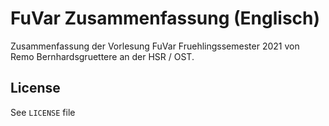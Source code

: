 # FuVar Zusammenfassung (Englisch)
Zusammenfassung der Vorlesung FuVar Fruehlingssemester 2021 von Remo Bernhardsgruettere an der HSR / OST.

## License
See `LICENSE` file
